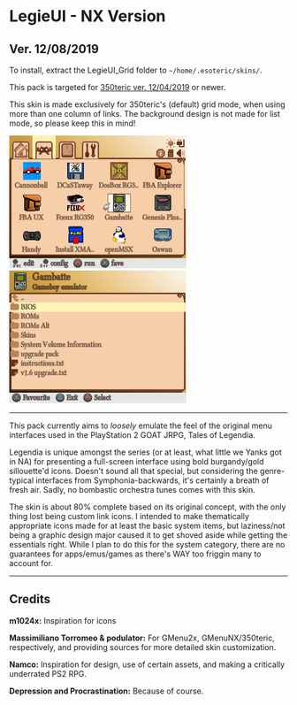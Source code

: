 # LegieUI - NX Version

Ver. 12/08/2019
---
To install, extract the LegieUI_Grid folder to `~/home/.esoteric/skins/`.

This pack is targeted for [350teric ver. 12/04/2019](https://cdn.discordapp.com/attachments/624204385446264838/653993972611416064/esoteric.opk) or newer.

This skin is made exclusively for 350teric's (default) grid mode, when using more than one column of links. The background design is not made for list mode, so please keep this in mind!

![header](https://github.com/SeongGino/LegieUI-NX/blob/master/LegieUI_v0.81-preview.png)

---
This pack currently aims to *loosely* emulate the feel of the original menu interfaces used in the PlayStation 2 GOAT JRPG, Tales of Legendia.

Legendia is unique amongst the series (or at least, what little we Yanks got in NA) for presenting a full-screen interface using bold burgandy/gold sillouette'd icons. Doesn't sound all that special, but considering the genre-typical interfaces from Symphonia-backwards, it's certainly a breath of fresh air. Sadly, no bombastic orchestra tunes comes with this skin.

The skin is about 80% complete based on its original concept, with the only thing lost being custom link icons. I intended to make thematically appropriate icons made for at least the basic system items, but laziness/not being a graphic design major caused it to get shoved aside while getting the essentials right. While I plan to do this for the system category, there are no guarantees for apps/emus/games as there's WAY too friggin many to account for.

---
## Credits

**m1024x:** Inspiration for icons

**Massimiliano Torromeo & podulator:** For GMenu2x, GMenuNX/350teric, respectively, and providing sources for more detailed skin customization.

**Namco:** Inspiration for design, use of certain assets, and making a critically underrated PS2 RPG.

**Depression and Procrastination:** Because of course.
